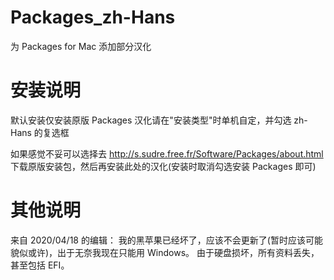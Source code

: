 # Packages_zh-Hans

  为 Packages for Mac 添加部分汉化
  
 # 安装说明
  默认安装仅安装原版 Packages
  汉化请在"安装类型"时单机自定，并勾选 zh-Hans 的复选框

  如果感觉不妥可以选择去
  http://s.sudre.free.fr/Software/Packages/about.html
  下载原版安装包，然后再安装此处的汉化(安装时取消勾选安装 Packages 即可)
  
 # 其他说明
  来自 2020/04/18 的编辑：
  我的黑苹果已经坏了，应该不会更新了(暂时应该可能貌似或许)，出于无奈我现在只能用 Windows。
  由于硬盘损坏，所有资料丢失，甚至包括 EFI。
  
